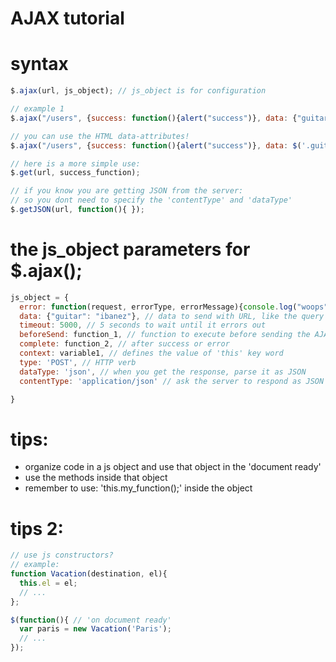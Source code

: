 # AJAX tutorial


# syntax
```javascript
$.ajax(url, js_object); // js_object is for configuration

// example 1
$.ajax("/users", {success: function(){alert("success")}, data: {"guitar": "ibanez"} });

// you can use the HTML data-attributes!
$.ajax("/users", {success: function(){alert("success")}, data: $('.guitar').data("brand") });

// here is a more simple use:
$.get(url, success_function);

// if you know you are getting JSON from the server:
// so you dont need to specify the 'contentType' and 'dataType'
$.getJSON(url, function(){ });
```

# the js_object parameters for $.ajax();
```javascript
js_object = {
  error: function(request, errorType, errorMessage){console.log("woops")}, // function to execute when there is a error
  data: {"guitar": "ibanez"}, // data to send with URL, like the query string
  timeout: 5000, // 5 seconds to wait until it errors out
  beforeSend: function_1, // function to execute before sending the AJAX request
  complete: function_2, // after success or error
  context: variable1, // defines the value of 'this' key word
  type: 'POST', // HTTP verb
  dataType: 'json', // when you get the response, parse it as JSON
  contentType: 'application/json' // ask the server to respond as JSON

}
```

# tips:
- organize code in a js object and use that object in the 'document ready'
- use the methods inside that object
- remember to use: 'this.my_function();' inside the object


# tips 2:
```javascript
// use js constructors?
// example:
function Vacation(destination, el){
  this.el = el;
  // ...
};

$(function(){ // 'on document ready'
  var paris = new Vacation('Paris');
  // ...
});
```

